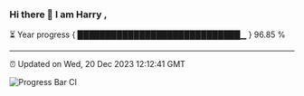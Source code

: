 ### Hi there 👋 I am Harry , 

⏳ Year progress { █████████████████████████████▁ } 96.85 %

---

⏰ Updated on Wed, 20 Dec 2023 12:12:41 GMT

![Progress Bar CI](https://github.com/duykhang68/duykhang68/workflows/Progress%20Bar%20CI/badge.svg)
